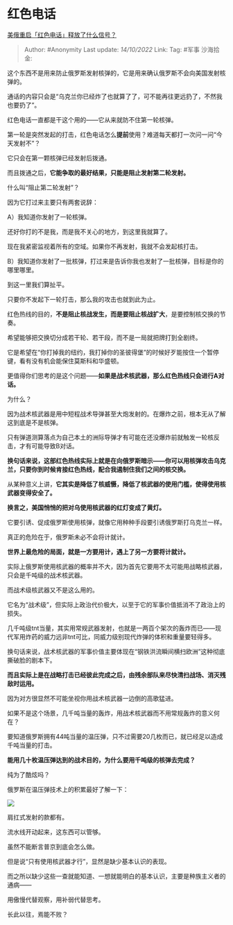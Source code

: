 # 红色电话
[美俄重启「红色电话」释放了什么信号？](https://www.zhihu.com/question/557890524/answer/2708653595)

> Author: #Anonymity
> Last update: *14/10/2022*
> Link:
> Tag: #军事
> 沙海拾金:

这个东西不是用来防止俄罗斯发射核弹的，它是用来确认俄罗斯不会向美国发射核弹的。

通话的内容只会是“乌克兰你已经炸了也就算了了，可不能再往更远扔了，不然我也要扔了”。

红色电话一直都是干这个用的——它从来就防不住第一轮核弹。

第一轮是突然发起的打击，红色电话怎么**提前**使用？难道每天都打一次问一问“今天发射不”？

它只会在第一颗核弹已经发射后拨通。

而且拨通之后，**它能争取的最好结果，只能是阻止发射第二轮发射。**

什么叫“阻止第二轮发射”？

因为它打过来主要只有两套说辞：

A）我知道你发射了一轮核弹。

还好你打的不是我，而是我不关心的地方，到这里我就算了。

现在我紧密监视着所有的空域。如果你不再发射，我就不会发起核打击。

B）我知道你发射了一批核弹，打过来是告诉你我也发射了一批核弹，目标是你的哪里哪里。

到这一里我们算扯平。

只要你不发起下一轮打击，那么我的攻击也就到此为止。

红色热线的目的，**不是阻止核战发生，而是要阻止核战扩大**，是要控制核交换的节奏。

希望能够把交换切分成若干轮、若干段，而不是一局就把牌打到全剧终。

它是希望在“你打掉我的纽约，我打掉你的圣彼得堡”的时候好歹能按住一个暂停键，看有没有机会能保住莫斯科和华盛顿。

更值得你们思考的是这个问题——**如果是战术核武器，那么红色热线只会进行A对话。**

为什么？

因为战术核武器是用中短程战术导弹甚至大炮发射的。在爆炸之前，根本无从了解这到底是不是核弹。

只有弹道测算落点为自己本土的洲际导弹才有可能在还没爆炸前就触发一轮核反击，才有可能导致B对话。

**换句话来说，这部红色热线实际上就是在向俄罗斯暗示——你可以用核弹攻击乌克兰，只要你到时候肯接红色热线，配合我遏制住我们之间的核交换。**

从某种意义上讲，**它其实是降低了核威慑，降低了核武器的使用门槛，使得使用核武器变得安全了。**

**换言之，美国悄悄的把对乌使用核武器的红灯变成了黄灯。**

它要引诱、促成俄罗斯使用核弹，就像它用种种手段要引诱俄罗斯打乌克兰一样。

真正的危险在于，俄罗斯未必不会将计就计。

**世界上最危险的局面，就是一方要用计，遇上了另一方要将计就计。**

实际上俄罗斯使用核武器的概率并不大，因为首先它要用不太可能用战略核武器，只会是千吨级的战术核武器。

而战术级核武器又不是这么用的。

它名为“战术级”，但实际上政治代价极大，以至于它的军事价值抵消不了政治上的损失。

几千吨级tnt当量，其实用常规武器发射，也就是一两百个架次的轰炸而已——现代军用炸药的威力远非tnt可比，同威力级别现代炸弹的体积和重量要轻得多。

换句话来说，战术核武器的军事价值主要体现在“钢铁洪流瞬间横扫欧洲”这种彻底撕破脸的剧本下。

**而且实际上是在战略打击已经彼此完成之后，由残余部队来尽快清扫战场、消灭残敌时运用。**

因为对方很显然不可能坐视你用战术核武器一边倒的高歌猛进。

如果不是这个场景，几千吨当量的轰炸，用战术核武器而不用常规轰炸的意义何在？

要知道俄罗斯拥有44吨当量的温压弹，只不过需要20几枚而已，就已经足以造成千吨当量的打击。

**能用几十枚温压弹达到的战术目的，为什么要用千吨级的核弹去完成？**

纯为了酷炫吗？

俄罗斯在温压弹技术上的积累最好了解一下：

![](https://pic3.zhimg.com/50/v2-a89448fd4a11230dff93f28ecdbb0bef_720w.jpg?source=1940ef5c)

肩扛式发射的款都有。

流水线开动起来，这东西可以管够。

虽然不能断言普京到底会怎么做。

但是说“只有使用核武器才行”，显然是缺少基本认识的表现。

而之所以缺少这些一查就能知道、一想就能明白的基本认识，主要是种族主义者的通病——

用傲慢代替观察，用补弱代替思考。

长此以往，焉能不败？
